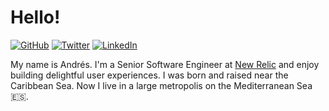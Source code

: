 # Hello!

[![GitHub](https://img.shields.io/badge/GitHub-%40andresroberto-239a3b.svg)](https://github.com/andresroberto)
[![Twitter](https://img.shields.io/badge/Twitter-%40andresrobertoru-58a1f2.svg)](https://twitter.com/andresrobertoru)
[![LinkedIn](https://img.shields.io/badge/LinkedIn-andresroberto-0c66c3.svg)](https://www.linkedin.com/in/andresroberto/)

My name is Andrés. I'm a Senior Software Engineer at [New Relic](https://newrelic.com) and enjoy building delightful user experiences. I was born and raised near the Caribbean Sea. Now I live in a large metropolis on the Mediterranean Sea 🇪🇸.
